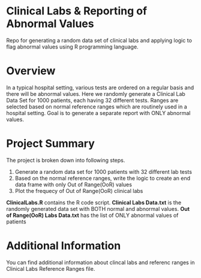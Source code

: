 # Clinical Labs & Reporting of Abnormal Values

Repo for generating a random data set of clinical labs and applying logic to flag abnormal values using R programming language.

# Overview

In a typical hospital setting, various tests are ordered on a regular basis and  there will be abnormal values. Here we 
randomly generate a Clinical Lab Data Set for 1000 patients, each having 32 different tests. Ranges are selected based on 
normal reference ranges which are routinely used in a hospital setting. Goal is to generate a separate report with ONLY 
abnormal values.

# Project Summary

The project is broken down into following steps.
1. Generate a random data set for 1000 patients with 32 different lab tests 
2. Based on the normal reference ranges, write the logic to create an end data frame with only Out of Range(OoR) values
3. Plot the frequecy of Out of Range(OoR) clinical labs

**ClinicalLabs.R** contains the R code script.
**Clinical Labs Data.txt** is the randomly generated data set with BOTH normal and abnormal values.
**Out of Range(OoR) Labs Data.txt** has the list of ONLY abnormal values of patients


# Additional Information

You can find additional information about clincal labs and  referenc ranges in Clinical Labs Reference Ranges file.
